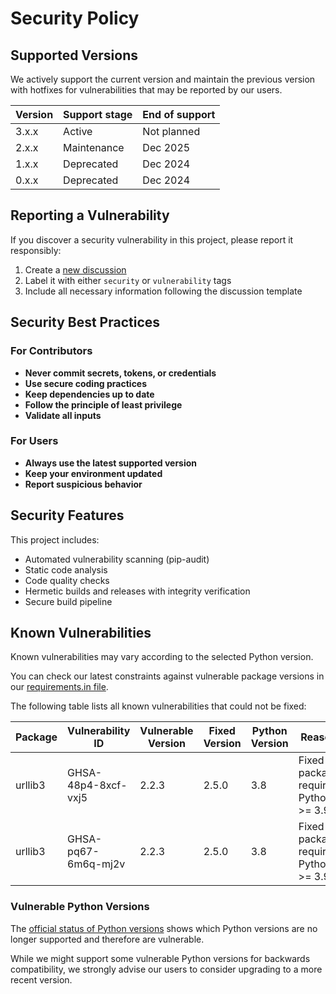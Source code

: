# Security Policy

## Supported Versions

We actively support the current version and maintain the previous version with hotfixes for vulnerabilities that may be reported by our users.

| Version | Support stage | End of support |
| ------- | ------------- | -------------- |
| 3.x.x   | Active        | Not planned    |
| 2.x.x   | Maintenance   | Dec 2025       |
| 1.x.x   | Deprecated    | Dec 2024       |
| 0.x.x   | Deprecated    | Dec 2024       |

## Reporting a Vulnerability

If you discover a security vulnerability in this project, please report it responsibly:

1. Create a [new discussion](https://github.com/eclipse-score/bazel-tools-python/issues)
2. Label it with either `security` or `vulnerability` tags
3. Include all necessary information following the discussion template

## Security Best Practices

### For Contributors

- **Never commit secrets, tokens, or credentials**
- **Use secure coding practices**
- **Keep dependencies up to date**
- **Follow the principle of least privilege**
- **Validate all inputs**

### For Users

- **Always use the latest supported version**
- **Keep your environment updated**
- **Report suspicious behavior**

## Security Features

This project includes:

- Automated vulnerability scanning (pip-audit)
- Static code analysis
- Code quality checks
- Hermetic builds and releases with integrity verification
- Secure build pipeline

## Known Vulnerabilities

Known vulnerabilities may vary according to the selected Python version.

You can check our latest constraints against vulnerable package versions in our [requirements.in file](third_party/pip/requirements.in).

The following table lists all known vulnerabilities that could not be fixed:

| Package    | Vulnerability ID    | Vulnerable Version | Fixed Version | Python Version | Reason                               |
| ---------- | ------------------- | ------------------ | ------------- | -------------- | ------------------------------------ |
| urllib3    | GHSA-48p4-8xcf-vxj5 | 2.2.3              | 2.5.0         | 3.8            | Fixed package requires Python >= 3.9 |
| urllib3    | GHSA-pq67-6m6q-mj2v | 2.2.3              | 2.5.0         | 3.8            | Fixed package requires Python >= 3.9 |

### Vulnerable Python Versions

The [official status of Python versions](https://devguide.python.org/versions/) shows which Python versions are no longer supported and therefore are vulnerable.

While we might support some vulnerable Python versions for backwards compatibility, we strongly advise our users to consider upgrading to a more recent version.
